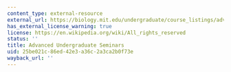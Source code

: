 ```yaml
---
content_type: external-resource
external_url: https://biology.mit.edu/undergraduate/course_listings/advanced_undergraduate_seminars
has_external_license_warning: true
license: https://en.wikipedia.org/wiki/All_rights_reserved
status: ''
title: Advanced Undergraduate Seminars
uid: 25be021c-86ed-42e3-a36c-2a3ca2b0f73e
wayback_url: ''
---
```


